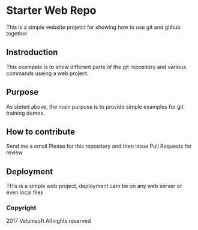 # Starter Web Repo

This is a simple website projetct for showing how to use git and github together

## Instroduction

This exampele is to show different parts of the git repository and various commands useing a web project.

## Purpose

As steted above, the main purpose is to provide simple examples for git training demos.

## How to contribute

Send me a email
Please for this repository and then issue Pull Requests for review

## Deployment

THis is a simple web project, deployment cam be on any web server or even local files

### Copyright

2017 Velumsoft All rights reserved

